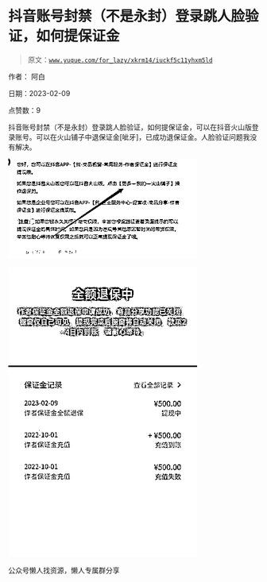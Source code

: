 # 抖音账号封禁（不是永封）登录跳人脸验证，如何提保证金

> 原文：[`www.yuque.com/for_lazy/xkrm14/iuckf5c11yhxm5ld`](https://www.yuque.com/for_lazy/xkrm14/iuckf5c11yhxm5ld)



作者： 阿白



日期：2023-02-09



点赞数：9

<ne-hole id="uc93d6ae3" data-lake-id="uc93d6ae3">

抖音账号封禁（不是永封）登录跳人脸验证，如何提保证金，可以在抖音火山版登录账号。可以在火山铺子中退保证金[呲牙]，已成功退保证金。人脸验证问题我没有解决。



![](img/a6a551719dc90a29e78c002e70ceb664.png)



![](img/433b3acef281409606f2545a2ce2f9f3.png)

<ne-hole id="udbf50b82" data-lake-id="udbf50b82">

公众号懒人找资源，懒人专属群分享

</ne-hole></ne-hole>